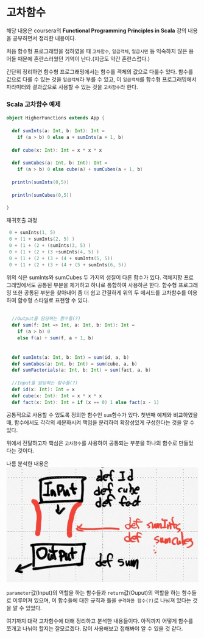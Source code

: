 # 고차함수

해당 내용은 coursera의 **Functional Programming Principles in Scala** 강의 내용을 공부하면서 정리한 내용이다. 


 처음 함수형 프로그래밍을 접하였을 때 `고차함수`, `일급객체`, `일급시민` 등 익숙하지 않은 용어들 때문에 혼란스러웠던 기억이 난다.(지금도 약간 혼란스럽다.)

간단히 정리하면 함수형 프로그래밍에서는 함수를 객체의 값으로 다룰수 있다. 함수를 값으로 다룰 수 있는 것을 `일급객체`라 부를 수 있고, 이 `일급객체`를 함수형 프로그래밍에서 파라미터와 결과값으로 사용할 수 있는 것을 `고차함수`라 한다.

### Scala 고차함수 예제 

~~~scala
object HigherFunctions extends App {

  def sumInts(a: Int, b: Int): Int =
    if (a > b) 0 else a + sumInts(a + 1, b)

  def cube(x: Int): Int = x * x * x

  def sumCubes(a: Int, b: Int): Int =
    if (a > b) 0 else cube(a) + sumCubes(a + 1, b)

  println(sumInts(0,5))

  println(sumCubes(0,5))

}
~~~
재귀호출 과정
~~~powershell
 0 + sumInts(1, 5)
 0 + (1 + sumInts(2, 5) )
 0 + (1 + (2 + (sumInts(3, 5) )
 0 + (1 + (2 + (3 +sumInts(4, 5) )
 0 + (1 + (2 + (3 + (4 + sumInts(5, 5))
 0 + (1 + (2 + (3 + (4 + (5 + sumInts(6, 5)) 
~~~

위의 식은 sumInts와 sumCubes 두 가지의 성질이 다른 함수가 있다. 객체지향 프로그래밍에서도 공통된 부분을 제거하고 하나로 통합하여 사용하곤 한다. 함수형 프로그래밍 또한 공통된 부분을 찾아내어 좀 더 쉽고 간결하게 위의 두 메서드를 고차함수를 이용하여 함수형 스타일로 표현할 수 있다. 

~~~scala
  
  //Output을 담당하는 함수들(?)
  def sum(f: Int => Int, a: Int, b: Int): Int =
    if (a > b) 0
    else f(a) + sum(f, a + 1, b)

  
  def sumInts(a: Int, b: Int) = sum(id, a, b)
  def sumCubes(a: Int, b: Int) = sum(cube, a, b)
  def sumFactorials(a: Int, b: Int) = sum(fact, a, b)

  //Input을 담당하는 함수들(?)
  def id(x: Int): Int = x
  def cube(x: Int): Int = x * x * x
  def fact(x: Int): Int = if (x == 0) 1 else fact(x - 1)

~~~

공통적으로 사용할 수 있도록 정의한 함수인 `sum`함수가 있다. 첫번째 예제와 비교하였을 때, 함수에서도 각각의 세분화시켜 책임을 분리하여 확장성있게 구성한다는 것을 알 수 있다. 

위에서 전달하고자 핵심은 `고차함수`를 사용하여 공통되는 부분을 하나의 함수로 만들었다는 것이다. 

나름 분석한 내용은 
![함수의 책임을 어떻게 분리했을까?](/Scala/img/고차함수.png)

`parameter`값(Input)의 역할을 하는 함수들과 `return`값(Ouput)의 역할을 하는 함수들로 이루어져 있으며, 이 함수들에 대한 규칙과 틀을 `규격화한 함수(?)`로 나눠져 있다는 것을 알 수 있었다. 

여기까지 대략 고차함수에 대해 정리하고 분석한 내용들이다. 아직까지 어떻게 함수를 쪼개고 나눠야 할지는 잘모르겠다. 많이 사용해보고 접해봐야 알 수 있을 것 같다.

